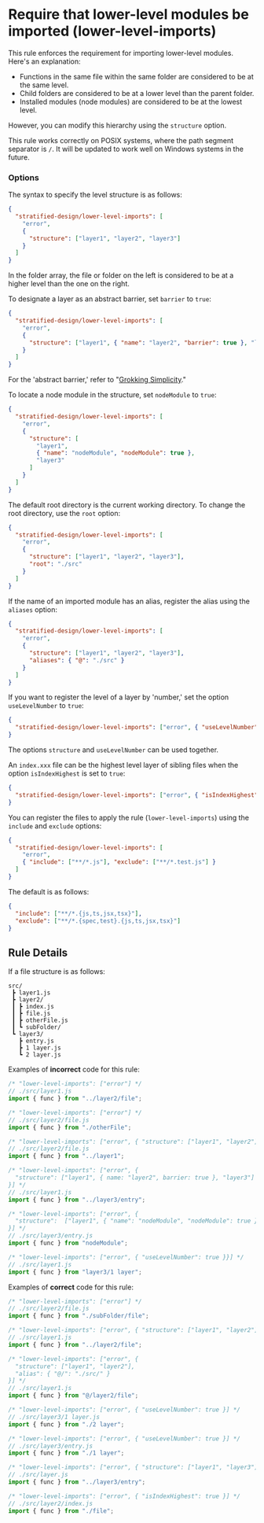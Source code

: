 # Require that lower-level modules be imported (lower-level-imports)

This rule enforces the requirement for importing lower-level modules. Here's an explanation:

- Functions in the same file within the same folder are considered to be at the same level.
- Child folders are considered to be at a lower level than the parent folder.
- Installed modules (node modules) are considered to be at the lowest level.

However, you can modify this hierarchy using the `structure` option.

This rule works correctly on POSIX systems, where the path segment separator is `/`. It will be updated to work well on Windows systems in the future.

### Options

The syntax to specify the level structure is as follows:

```json
{
  "stratified-design/lower-level-imports": [
    "error",
    {
      "structure": ["layer1", "layer2", "layer3"]
    }
  ]
}
```

In the folder array, the file or folder on the left is considered to be at a higher level than the one on the right.

To designate a layer as an abstract barrier, set `barrier` to `true`:

```json
{
  "stratified-design/lower-level-imports": [
    "error",
    {
      "structure": ["layer1", { "name": "layer2", "barrier": true }, "layer3"]
    }
  ]
}
```

For the 'abstract barrier,' refer to "[Grokking Simplicity](https://grokkingsimplicity.com)."

To locate a node module in the structure, set `nodeModule` to `true`:

```json
{
  "stratified-design/lower-level-imports": [
    "error",
    {
      "structure": [
        "layer1",
        { "name": "nodeModule", "nodeModule": true },
        "layer3"
      ]
    }
  ]
}
```

The default root directory is the current working directory. To change the root directory, use the `root` option:

```json
{
  "stratified-design/lower-level-imports": [
    "error",
    {
      "structure": ["layer1", "layer2", "layer3"],
      "root": "./src"
    }
  ]
}
```

If the name of an imported module has an alias, register the alias using the `aliases` option:

```json
{
  "stratified-design/lower-level-imports": [
    "error",
    {
      "structure": ["layer1", "layer2", "layer3"],
      "aliases": { "@": "./src" }
    }
  ]
}
```

If you want to register the level of a layer by 'number,' set the option `useLevelNumber` to `true`:

```json
{
  "stratified-design/lower-level-imports": ["error", { "useLevelNumber": true }]
}
```

The options `structure` and `useLevelNumber` can be used together.

An `index.xxx` file can be the highest level layer of sibling files when the option `isIndexHighest` is set to `true`:

```json
{
  "stratified-design/lower-level-imports": ["error", { "isIndexHighest": true }]
}
```

You can register the files to apply the rule (`lower-level-imports`) using the `include` and `exclude` options:

```json
{
  "stratified-design/lower-level-imports": [
    "error",
    { "include": ["**/*.js"], "exclude": ["**/*.test.js"] }
  ]
}
```

The default is as follows:

```json
{
  "include": ["**/*.{js,ts,jsx,tsx}"],
  "exclude": ["**/*.{spec,test}.{js,ts,jsx,tsx}"]
}
```

## Rule Details

If a file structure is as follows:

```
src/
 ┣ layer1.js
 ┣ layer2/
 ┃ ┣ index.js
 ┃ ┣ file.js
 ┃ ┣ otherFile.js
 ┃ ┗ subFolder/
 ┗ layer3/
   ┣ entry.js
   ┣ 1 layer.js
   ┗ 2 layer.js
```

Examples of **incorrect** code for this rule:

```js
/* "lower-level-imports": ["error"] */
// ./src/layer1.js
import { func } from "../layer2/file";
```

```js
/* "lower-level-imports": ["error"] */
// ./src/layer2/file.js
import { func } from "./otherFile";
```

```js
/* "lower-level-imports": ["error", { "structure": ["layer1", "layer2"] }] */
// ./src/layer2/file.js
import { func } from "../layer1";
```

```js
/* "lower-level-imports": ["error", {
  "structure": ["layer1", { name: "layer2", barrier: true }, "layer3"]
}] */
// ./src/layer1.js
import { func } from "../layer3/entry";
```

```js
/* "lower-level-imports": ["error", {
  "structure":  ["layer1", { "name": "nodeModule", "nodeModule": true }, "layer3"],
}] */
// ./src/layer3/entry.js
import { func } from "nodeModule";
```

```js
/* "lower-level-imports": ["error", { "useLevelNumber": true }}] */
// ./src/layer1.js
import { func } from "layer3/1 layer";
```

Examples of **correct** code for this rule:

```js
/* "lower-level-imports": ["error"] */
// ./src/layer2/file.js
import { func } from "./subFolder/file";
```

```js
/* "lower-level-imports": ["error", { "structure": ["layer1", "layer2"] }] */
// ./src/layer1.js
import { func } from "../layer2/file";
```

```js
/* "lower-level-imports": ["error", {
  "structure": ["layer1", "layer2"],
  "alias": { "@/": "./src/" }
}] */
// ./src/layer1.js
import { func } from "@/layer2/file";
```

```js
/* "lower-level-imports": ["error", { "useLevelNumber": true }] */
// ./src/layer3/1 layer.js
import { func } from "./2 layer";
```

```js
/* "lower-level-imports": ["error", { "useLevelNumber": true }] */
// ./src/layer3/entry.js
import { func } from "./1 layer";
```

```js
/* "lower-level-imports": ["error", { "structure": ["layer1", "layer3"], "useLevelNumber": true }] */
// ./src/layer.js
import { func } from "../layer3/entry";
```

```js
/* "lower-level-imports": ["error", { "isIndexHighest": true }] */
// ./src/layer2/index.js
import { func } from "./file";
```
